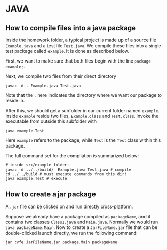 # JAVA

## How to compile files into a java package

Inside the homework folder, a typical project is made up of a source file `Example.java` and a test file `Test.java`. We compile these files into a single test package called `example`. It is done as described below.

First, we want to make sure that both files begin with the line `package example;`.

Next, we compile two files from their direct directory

~~~
javac -d . Example.java Test.java
~~~ 

Note that the `.` here indicates the directory where we want our package to reside in.

After this, we should get a subfolder in our current folder named `example`. Inside `example` reside two files, `Example.class` and `Test.class`. Invoke the executable from outside this subfolder with 

~~~
java example.Test
~~~

Here `example` refers to the package, while `Test` is the `Test` class within this package.

The full command set for the compilation is summarized below:

~~~
# inside src/example folder:
javac -d ../../build/  Example.java Test.java # compile
cd ../../build # must execute commands from this dir!
java example.Test # execute
~~~

## How to create a jar package

A `.jar` file can be clicked on and run directly cross-platform.

Suppose we already have a package compiled as `packageName`, and it contains two classes `Class1.java` and `Main.java`. Normally we would run `java packageName.Main`. Now to create a `JarFileName.jar` file that can be double-clicked launch directly, we run the following command:

~~~
jar cvfe JarFileName.jar package.Main packageName
~~~